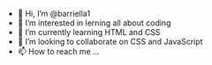 - 👋 Hi, I’m @barriella1
- 👀 I’m interested in lerning all about coding
- 🌱 I’m currently learning HTML and CSS
- 💞️ I’m looking to collaborate on CSS and JavaScript
- 📫 How to reach me ...

<!---
barriella1/barriella1 is a ✨ special ✨ repository because its `README.md` (this file) appears on your GitHub profile.
You can click the Preview link to take a look at your changes.
--->
